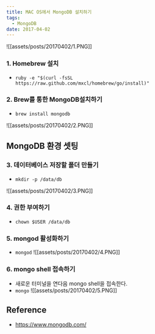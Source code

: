 ```yaml
---
title: MAC OS에서 MongoDB 설치하기
tags:
  - MongoDB
date: 2017-04-02
---
```


![[assets/posts/20170402/1.PNG]]

### 1. Homebrew 설치
- `ruby -e "$(curl -fsSL https://raw.github.com/mxcl/homebrew/go/install)"`

### 2. Brew를 통한 MongoDB설치하기
- `brew install mongodb`

![[assets/posts/20170402/2.PNG]]

## MongoDB 환경 셋팅
### 3. 데이터베이스 저장할 폴더 만들기
- `mkdir -p /data/db`

![[assets/posts/20170402/3.PNG]]

### 4. 권한 부여하기
- `chown $USER /data/db`

### 5. mongod 활성화하기
- `mongod`
![[assets/posts/20170402/4.PNG]]

### 6. mongo shell 접속하기
- 새로운 터미널을 연다음 mongo shell을 접속한다.
- `mongo`
![[assets/posts/20170402/5.PNG]]

## Reference
- <https://www.mongodb.com/>
